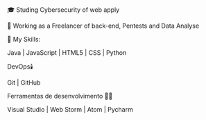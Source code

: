 
🎓 Studing Cybersecurity of web apply

💼 Working as a Freelancer of back-end, Pentests and Data Analyse


📌 My Skills:


Java | JavaScript | HTML5 | CSS | Python

DevOps🕯️


Git | GitHub


Ferramentas de desenvolvimento 🧰🔧

Visual Studio | Web Storm | Atom | Pycharm
